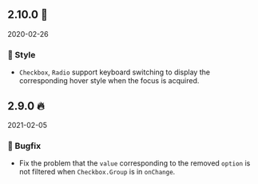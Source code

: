 ## 2.10.0 🏮

2020-02-26

### 💅 Style

- `Checkbox`, `Radio` support keyboard switching to display the corresponding hover style when the focus is acquired.



## 2.9.0 🔥

2021-02-05

### 🐛 Bugfix

- Fix the problem that the `value` corresponding to the removed `option` is not filtered when `Checkbox.Group` is in `onChange`.

